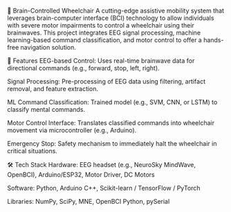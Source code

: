 🧠 Brain-Controlled Wheelchair
A cutting-edge assistive mobility system that leverages brain-computer interface (BCI) technology to allow individuals with severe motor impairments to control a wheelchair using their brainwaves. This project integrates EEG signal processing, machine learning-based command classification, and motor control to offer a hands-free navigation solution.

🚀 Features
EEG-based Control: Uses real-time brainwave data for directional commands (e.g., forward, stop, left, right).

Signal Processing: Pre-processing of EEG data using filtering, artifact removal, and feature extraction.

ML Command Classification: Trained model (e.g., SVM, CNN, or LSTM) to classify mental commands.

Motor Control Interface: Translates classified commands into wheelchair movement via microcontroller (e.g., Arduino).

Emergency Stop: Safety mechanism to immediately halt the wheelchair in critical situations.

🛠 Tech Stack
Hardware: EEG headset (e.g., NeuroSky MindWave, OpenBCI), Arduino/ESP32, Motor Driver, DC Motors

Software: Python, Arduino C++, Scikit-learn / TensorFlow / PyTorch

Libraries: NumPy, SciPy, MNE, OpenBCI Python, pySerial
